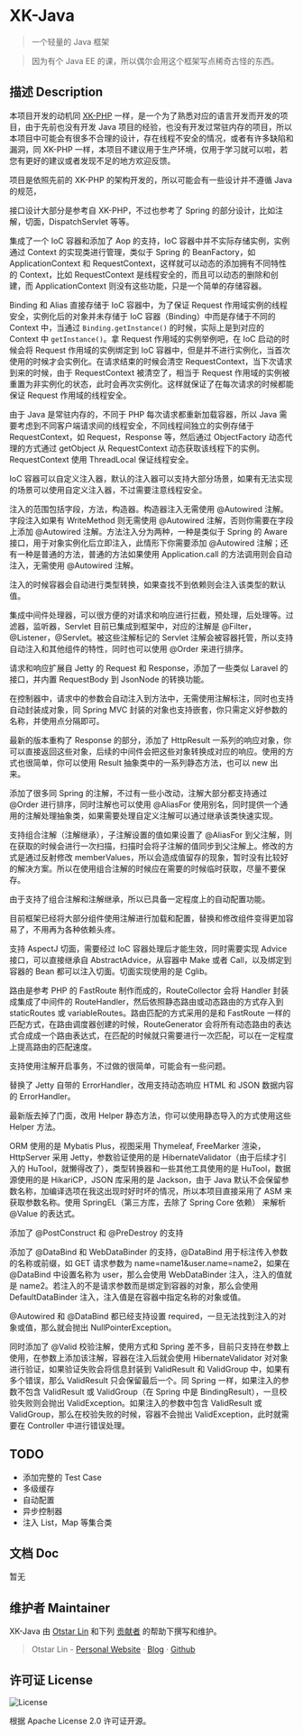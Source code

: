 # XK-Java

> 一个轻量的 Java 框架

> 因为有个 Java EE 的课，所以偶尔会用这个框架写点稀奇古怪的东西。

## 描述 Description

本项目开发的动机同 [XK-PHP](https://github.com/syfxlin/xkphp) 一样，是一个为了熟悉对应的语言开发而开发的项目，由于先前也没有开发 Java
项目的经验，也没有开发过常驻内存的项目，所以本项目中可能会有很多不合理的设计，存在线程不安全的情况，或者有许多缺陷和漏洞，同 XK-PHP
一样，本项目不建议用于生产环境，仅用于学习就可以啦，若您有更好的建议或者发现不足的地方欢迎反馈。

项目是依照先前的 XK-PHP 的架构开发的，所以可能会有一些设计并不遵循 Java 的规范，

接口设计大部分是参考自 XK-PHP，不过也参考了 Spring 的部分设计，比如注解，切面，DispatchServlet 等等。

集成了一个 IoC 容器和添加了 Aop 的支持，IoC 容器中并不实际存储实例，实例通过 Context 的实现类进行管理，类似于 Spring 的 BeanFactory，如
ApplicationContext 和 RequestContext，这样就可以动态的添加拥有不同特性的 Context，比如 RequestContext
是线程安全的，而且可以动态的删除和创建，而 ApplicationContext 则没有这些功能，只是一个简单的存储容器。

Binding 和 Alias 直接存储于 IoC 容器中，为了保证 Request 作用域实例的线程安全，实例化后的对象并未存储于 IoC 容器（Binding）中而是存储于不同的 Context
中，当通过 `Binding.getInstance()` 的时候，实际上是到对应的 Context 中 `getInstance()`。拿 Request 作用域的实例举例吧，在 IoC
启动的时候会将 Request 作用域的实例绑定到 IoC 容器中，但是并不进行实例化，当首次使用的时候才会实例化。在请求结束的时候会清空 RequestContext，当下次请求到来的时候，由于
RequestContext 被清空了，相当于 Request 作用域的实例被重置为非实例化的状态，此时会再次实例化。这样就保证了在每次请求的时候都能保证 Request 作用域的线程安全。

由于 Java 是常驻内存的，不同于 PHP 每次请求都重新加载容器，所以 Java 需要考虑到不同客户端请求间的线程安全，不同线程间独立的实例存储于 RequestContext，如
Request，Response 等，然后通过 ObjectFactory 动态代理的方式通过 getObject 从 RequestContext
动态获取该线程下的实例。RequestContext 使用 ThreadLocal 保证线程安全。

IoC 容器可以自定义注入器，默认的注入器可以支持大部分场景，如果有无法实现的场景可以使用自定义注入器，不过需要注意线程安全。

注入的范围包括字段，方法，构造器。构造器注入无需使用 @Autowired 注解。字段注入如果有 WriteMethod 则无需使用 @Autowired 注解，否则你需要在字段上添加
@Autowired 注解。方法注入分为两种，一种是类似于 Spring 的 Aware 接口，用于对象实例化后立即注入，此情形下你需要添加 @Autowired
注解；还有一种是普通的方法，普通的方法如果使用 Application.call 的方法调用则会自动注入，无需使用 @Autowired 注解。

注入的时候容器会自动进行类型转换，如果查找不到依赖则会注入该类型的默认值。

集成中间件处理器，可以很方便的对请求和响应进行拦截，预处理，后处理等。过滤器，监听器，Servlet 目前已集成到框架中，对应的注解是
@Filter，@Listener，@Servlet。被这些注解标记的 Servlet 注解会被容器托管，所以支持自动注入和其他组件的特性，同时也可以使用 @Order 来进行排序。

请求和响应扩展自 Jetty 的 Request 和 Response，添加了一些类似 Laravel 的接口，并内置 RequestBody 到 JsonNode 的转换功能。

在控制器中，请求中的参数会自动注入到方法中，无需使用注解标注，同时也支持自动封装成对象，同 Spring MVC 封装的对象也支持嵌套，你只需定义好参数的名称，并使用点分隔即可。

最新的版本重构了 Response 的部分，添加了 HttpResult 一系列的响应对象，你可以直接返回这些对象，后续的中间件会把这些对象转换成对应的响应。使用的方式也很简单，你可以使用
Result 抽象类中的一系列静态方法，也可以 new 出来。

添加了很多同 Spring 的注解，不过有一些小改动，注解大部分都支持通过 @Order 进行排序，同时注解也可以使用 @AliasFor
使用别名，同时提供一个通用的注解处理抽象类，如果需要处理自定义注解可以通过继承该类快速实现。

支持组合注解（注解继承），子注解设置的值如果设置了 @AliasFor 到父注解，则在获取的时候会进行一次扫描，扫描时会将子注解的值同步到父注解上。修改的方式是通过反射修改
memberValues，所以会造成值留存的现象，暂时没有比较好的解决方案。所以在使用组合注解的时候应在需要的时候临时获取，尽量不要保存。

由于支持了组合注解和注解继承，所以已具备一定程度上的自动配置功能。

目前框架已经将大部分组件使用注解进行加载和配置，替换和修改组件变得更加容易了，不用再为各种依赖头疼。

支持 AspectJ 切面，需要经过 IoC 容器处理后才能生效，同时需要实现 Advice 接口，可以直接继承自 AbstractAdvice，从容器中 Make 或者 Call，以及绑定到容器的
Bean 都可以注入切面。切面实现使用的是 Cglib。

路由是参考 PHP 的 FastRoute 制作而成的，RouteCollector 会将 Handler 封装成集成了中间件的 RouteHandler，然后依照静态路由或动态路由的方式存入到
staticRoutes 或 variableRoutes。路由匹配的方式采用的是和 FastRoute 一样的匹配方式，在路由调度器创建的时候，RouteGenerator
会将所有动态路由的表达式合成成一个路由表达式，在匹配的时候就只需要进行一次匹配，可以在一定程度上提高路由的匹配速度。

支持使用注解开启事务，不过做的很简单，可能会有一些问题。

替换了 Jetty 自带的 ErrorHandler，改用支持动态响应 HTML 和 JSON 数据内容的 ErrorHandler。

最新版去掉了门面，改用 Helper 静态方法，你可以使用静态导入的方式使用这些 Helper 方法。

ORM 使用的是 Mybatis Plus，视图采用 Thymeleaf, FreeMarker 渲染，HttpServer 采用 Jetty，参数验证使用的是
HibernateValidator（由于后续才引入的 HuTool，就懒得改了），类型转换器和一些其他工具使用的是 HuTool，数据源使用的是 HikariCP，JSON 库采用的是
Jackson，由于 Java 默认不会保留参数名称，加编译选项在我这出现时好时坏的情况，所以本项目直接采用了 ASM 来获取参数名称。使用 SpringEL（第三方库，去除了 Spring Core
依赖） 来解析 @Value 的表达式。

添加了 @PostConstruct 和 @PreDestroy 的支持

添加了 @DataBind 和 WebDataBinder 的支持，@DataBind 用于标注传入参数的名称或前缀，如 GET 请求参数为
name=name1&user.name=name2，如果在 @DataBind 中设置名称为 user，那么会使用 WebDataBinder 注入，注入的值就是
name2。若注入的不是请求参数而是绑定到容器的对象，那么会使用 DefaultDataBinder 注入，注入值是在容器中指定名称的对象或值。

@Autowired 和 @DataBind 都已经支持设置 required，一旦无法找到注入的对象或值，那么就会抛出 NullPointerException。

同时添加了 @Valid 校验注解，使用方式和 Spring 差不多，目前只支持在参数上使用，在参数上添加该注解，容器在注入后就会使用 HibernateValidator
对对象进行验证，如果验证失败会将信息封装到 ValidResult 和 ValidGroup 中，如果有多个错误，那么 ValidResult 只会保留最后一个。同 Spring
一样，如果注入的参数不包含 ValidResult 或 ValidGroup（在 Spring 中是 BindingResult），一旦校验失败则会抛出
ValidException。如果注入的参数中包含 ValidResult 或 ValidGroup，那么在校验失败的时候，容器不会抛出 ValidException，此时就需要在
Controller 中进行错误处理。

## TODO

-   添加完整的 Test Case
-   多级缓存
-   自动配置
-   异步控制器
-   注入 List，Map 等集合类

## 文档 Doc

暂无

## 维护者 Maintainer

XK-Java 由 [Otstar Lin](https://ixk.me/)
和下列 [贡献者](https://github.com/syfxlin/xkjava/graphs/contributors) 的帮助下撰写和维护。

> Otstar Lin - [Personal Website](https://ixk.me/) · [Blog](https://blog.ixk.me/) · [Github](https://github.com/syfxlin)

## 许可证 License

![License](https://img.shields.io/github/license/syfxlin/xkjava.svg?style=flat-square)

根据 Apache License 2.0 许可证开源。
